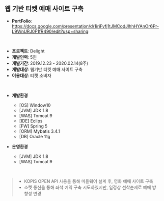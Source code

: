 ## 웹 기반 티켓 예매 사이트 구축
- **PortFolio**: https://docs.google.com/presentation/d/1iriFvfj1tJMCodJlhhHYAnOr6Pr-L9WnURJ0F1fR490/edit?usp=sharing

<br>

- **프로젝트**: Delight
- **개발인력**: 5인
- **개발기간**: 2019.12.23 - 2020.02.14(8주)
- **개발대상**: 웹기반 티켓 예매 사이트 구축
- **이용대상**: 티켓 소비자

<br>

- **개발환경** 
  - [OS] Window10
  - [JVM] JDK 1.8
  - [WAS] Tomcat 9
  - [IDE] Eclips
  - [FW] Spring 5
  - [ORM] Mybatis 3.4.1
  - [DB] Oracle 11g

- **운영환경**
  - [JVM] JDK 1.8
  - [WAS] Tomcat 9
 
<br> 
 
> - KOPIS OPEN API 사용을 통해 미들웨어 설계 후, 영화 예매 사이트 구축 <br>
> - 소켓 통신을 통해 좌석 예약 구축 시도하였지만, 일정상 선착순제로 예매 방향성 변경
